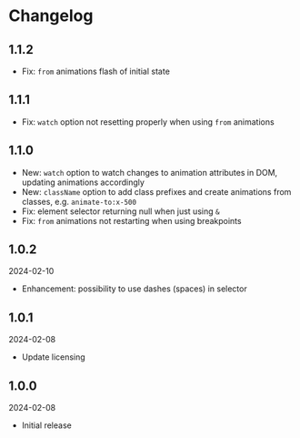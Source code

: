 # Changelog

## 1.1.2

- Fix: `from` animations flash of initial state

## 1.1.1

- Fix: `watch` option not resetting properly when using `from` animations

## 1.1.0

- New: `watch` option to watch changes to animation attributes in DOM, updating animations accordingly
- New: `className` option to add class prefixes and create animations from classes, e.g. `animate-to:x-500`
- Fix: element selector returning null when just using `&`
- Fix: `from` animations not restarting when using breakpoints

## 1.0.2

2024-02-10

- Enhancement: possibility to use dashes (spaces) in selector

## 1.0.1

2024-02-08

- Update licensing

## 1.0.0

2024-02-08

- Initial release
